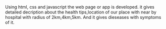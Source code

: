 Using html, css and javascript the web page or app is developed.
it gives detailed decription about the health tips,location of our place with near by hospital with radius of 2km,4km,5km.
And it gives dieseases with symptoms of it.
